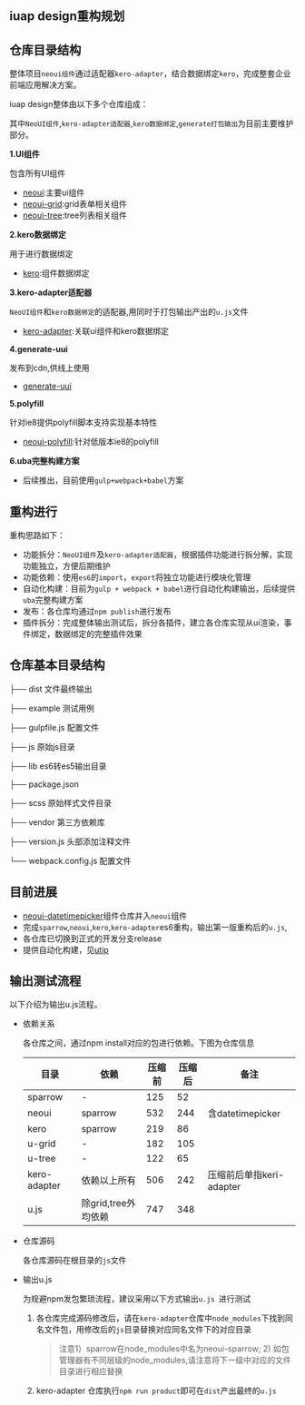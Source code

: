 ## iuap design重构规划

## 仓库目录结构

整体项目`neoui组件`通过适配器`kero-adapter`，结合数据绑定`kero`，完成整套企业前端应用解决方案。

iuap design整体由以下多个仓库组成：

其中`NeoUI组件`,`kero-adapter适配器`,`kero数据绑定`,`generate打包输出`为目前主要维护部分。

**1.UI组件**

包含所有UI组件

* [neoui](https://github.com/iuap-design/neoui):主要ui组件
* [neoui-grid](https://github.com/iuap-design/neoui-grid):grid表单相关组件
* [neoui-tree](https://github.com/iuap-design/neoui-tree):tree列表相关组件


**2.kero数据绑定**

用于进行数据绑定

* [kero](https://github.com/iuap-design/kero):组件数据绑定

**3.kero-adapter适配器**

`NeoUI组件`和`kero数据绑定`的适配器,用同时于打包输出产出的`u.js`文件

- [kero-adapter](https://github.com/iuap-design/kero-adapter):关联ui组件和kero数据绑定

**4.generate-uui**

发布到cdn,供线上使用

* [generate-uui](https://github.com/iuap-design/generate-uui)


**5.polyfill**

针对ie8提供polyfill脚本支持实现基本特性

* [neoui-polyfill](https://github.com/iuap-design/neoui-polyfill):针对低版本ie8的polyfill

**6.uba完整构建方案**

* 后续推出，目前使用`gulp+webpack+babel`方案

##  重构进行

重构思路如下：

* 功能拆分：`NeoUI组件`及`kero-adapter适配器`，根据插件功能进行拆分解，实现功能独立，方便后期维护
* 功能依赖：使用`es6`的`import`，`export`将独立功能进行模块化管理
* 自动化构建：目前为`gulp + webpack + babel`进行自动化构建输出，后续提供`uba`完整构建方案
* 发布：各仓库均通过`npm publish`进行发布
* 插件拆分：完成整体输出测试后，拆分各插件，建立各仓库实现从ui渲染，事件绑定，数据绑定的完整插件效果

## 仓库基本目录结构

├── dist 文件最终输出

├── example 测试用例

├── gulpfile.js 配置文件

├── js 原始js目录

├── lib es6转es5输出目录

├── package.json 

├── scss 原始样式文件目录

├── vendor 第三方依赖库

├── version.js 头部添加注释文件

└── webpack.config.js 配置文件

## 目前进展

* [neoui-datetimepicker](https://github.com/iuap-design/neoui-datetimepicker)组件仓库并入`neoui`组件
* 完成`sparrow`,`neoui`,`kero`,`kero-adapter`es6重构，输出第一版重构后的`u.js`,
* 各仓库已切换到正式的开发分支release
* 提供自动化构建，见[utip](https://github.com/iuap-design/utip/blob/master/README.md)

## 输出测试流程

以下介绍为输出u.js流程。

* 依赖关系

  各仓库之间，通过npm install对应的包进行依赖。下图为仓库信息

  | 目录           | 依赖             | 压缩前  | 压缩后  | 备注                 |
  | ------------ | -------------- | ---- | ---- | ------------------ |
  | sparrow      | -              | 125  | 52   |                    |
  | neoui        | sparrow        | 532  | 244  | 含datetimepicker    |
  | kero         | sparrow        | 219  | 86   |                    |
  | u-grid       | -              | 182  | 105  |                    |
  | u-tree       | -              | 122  | 65   |                    |
  | kero-adapter | 依赖以上所有         | 506  | 242  | 压缩前后单指keri-adapter |
  | u.js         | 除grid,tree外均依赖 | 747  | 348  |                    |

* 仓库源码

  各仓库源码在根目录的`js`文件

* 输出u.js

  为规避npm发包繁琐流程，建议采用以下方式输出`u.js `进行测试

  1. 各仓库完成源码修改后，请在`kero-adapter`仓库中`node_modules`下找到同名文件包，用修改后的`js`目录替换对应同名文件下的对应目录

     > 注意1）sparrow在node_modules中名为neoui-sparrow; 2) 如包管理器有不同层级的node_modules,请注意将下一级中对应的文件目录进行相应替换

  2. kero-adapter 仓库执行`npm run product`即可在`dist`产出最终的`u.js`

  ​

